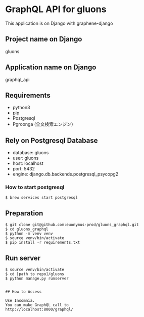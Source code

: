 # GraphQL API for gluons

This application is on Django with graphene-django

## Project name on Django

gluons

## Application name on Django

graphql_api

## Requirements

* python3
* pip
* Postgresql
* Pgroonga (全文検索エンジン）

## Rely on Postgresql Database

* database: gluons
* user:     gluons
* host:     localhost
* port:     5432
* engine:   django.db.backends.postgresql_psycopg2

### How to start postgresql

```
$ brew services start postgresql
```


## Preparation

```
$ git clone git@github.com:euonymus-prod/gluons_graphql.git
$ cd gluons_graphql
$ python -m venv venv
$ source venv/bin/activate
$ pip install -r requirements.txt
```

## Run server

```
$ source venv/bin/activate
$ cd [path to repo]/gluons
$ python manage.py runserver


## How to Access

Use Insomnia.
You can make GraphQL call to
http://localhost:8000/graphql/


